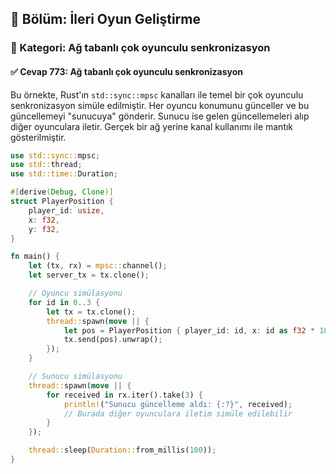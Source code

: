 ## 📘 Bölüm: İleri Oyun Geliştirme  
### 🔹 Kategori: Ağ tabanlı çok oyunculu senkronizasyon  
#### ✅ Cevap 773: Ağ tabanlı çok oyunculu senkronizasyon

Bu örnekte, Rust'ın `std::sync::mpsc` kanalları ile temel bir çok oyunculu senkronizasyon simüle edilmiştir. Her oyuncu konumunu günceller ve bu güncellemeyi "sunucuya" gönderir. Sunucu ise gelen güncellemeleri alıp diğer oyunculara iletir. Gerçek bir ağ yerine kanal kullanımı ile mantık gösterilmiştir.

```rust
use std::sync::mpsc;
use std::thread;
use std::time::Duration;

#[derive(Debug, Clone)]
struct PlayerPosition {
    player_id: usize,
    x: f32,
    y: f32,
}

fn main() {
    let (tx, rx) = mpsc::channel();
    let server_tx = tx.clone();

    // Oyuncu simülasyonu
    for id in 0..3 {
        let tx = tx.clone();
        thread::spawn(move || {
            let pos = PlayerPosition { player_id: id, x: id as f32 * 10.0, y: 0.0 };
            tx.send(pos).unwrap();
        });
    }

    // Sunucu simülasyonu
    thread::spawn(move || {
        for received in rx.iter().take(3) {
            println!("Sunucu güncelleme aldı: {:?}", received);
            // Burada diğer oyunculara iletim simüle edilebilir
        }
    });

    thread::sleep(Duration::from_millis(100));
}
```
